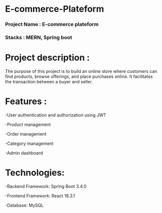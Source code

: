 # E-commerce-Plateform

### Project Name : E-commerce plateform

### Stacks : MERN, Spring boot

# Project description : 
The purpose of this project is to build an online store where customers can find products, browse offerings, and place purchases online. It facilitates the transaction between a buyer and seller.

# Features :

-User authentication and authorization using JWT

-Product management

-Order management

-Category management

-Admin dashboard

# Technologies:

-Backend Framework: Spring Boot 3.4.0

-Frontend Framework: React 18.3.1

-Database: MySQL



